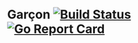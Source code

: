 # Garçon [![Build Status](https://travis-ci.org/LiterallyElvis/garcon.svg?branch=master)](https://travis-ci.org/LiterallyElvis/garcon) [![Go Report Card](https://goreportcard.com/badge/github.com/LiterallyElvis/garcon)](https://goreportcard.com/report/github.com/LiterallyElvis/garcon)
